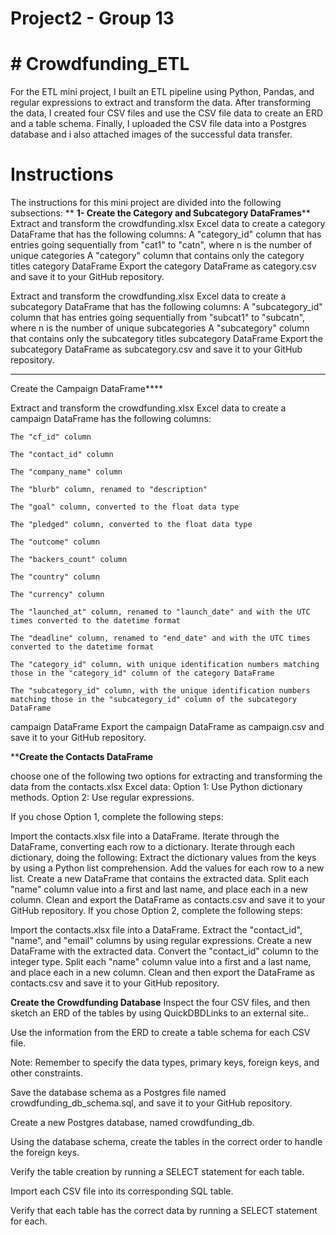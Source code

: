 # Project2 - Group 13

# # Crowdfunding_ETL
For the ETL mini project, I built an ETL pipeline using Python, Pandas, and regular expressions to extract and transform the data. After transforming  the data, I created four CSV files and use the CSV file data to create an ERD and a table schema. Finally, I uploaded the CSV file data into a Postgres database and i also attached images of the successful data transfer.

# Instructions
The instructions for this mini project are divided into the following subsections:
**
**1- Create the Category and Subcategory DataFrames****
Extract and transform the crowdfunding.xlsx Excel data to create a category DataFrame that has the following columns:
    A "category_id" column that has entries going sequentially from "cat1" to "catn", where n is the number of unique categories
    A "category" column that contains only the category titles
    category DataFrame Export the category DataFrame as category.csv and save it to your GitHub repository.

Extract and transform the crowdfunding.xlsx Excel data to create a subcategory DataFrame that has the following columns:
    A "subcategory_id" column that has entries going sequentially from "subcat1" to "subcatn", where n is the number of unique subcategories
    A "subcategory" column that contains only the subcategory titles
    subcategory DataFrame Export the subcategory DataFrame as subcategory.csv and save it to your GitHub repository.
****
Create the Campaign DataFrame****

Extract and transform the crowdfunding.xlsx Excel data to create a campaign DataFrame has the following columns:

    The "cf_id" column

    The "contact_id" column

    The "company_name" column

    The "blurb" column, renamed to "description"

    The "goal" column, converted to the float data type

    The "pledged" column, converted to the float data type

    The "outcome" column

    The "backers_count" column

    The "country" column

    The "currency" column

    The "launched_at" column, renamed to "launch_date" and with the UTC times converted to the datetime format

    The "deadline" column, renamed to "end_date" and with the UTC times converted to the datetime format

    The "category_id" column, with unique identification numbers matching those in the "category_id" column of the category DataFrame

    The "subcategory_id" column, with the unique identification numbers matching those in the "subcategory_id" column of the subcategory DataFrame

campaign DataFrame Export the campaign DataFrame as campaign.csv and save it to your GitHub repository.

****Create the Contacts DataFrame**

choose one of the following two options for extracting and transforming the data from the contacts.xlsx Excel data:
    Option 1: Use Python dictionary methods.
    Option 2: Use regular expressions.

If you chose Option 1, complete the following steps:

Import the contacts.xlsx file into a DataFrame. Iterate through the DataFrame, converting each row to a dictionary. Iterate through each dictionary, doing the following: Extract the dictionary values from the keys by using a Python list comprehension. Add the values for each row to a new list. Create a new DataFrame that contains the extracted data. Split each "name" column value into a first and last name, and place each in a new column. Clean and export the DataFrame as contacts.csv and save it to your GitHub repository. If you chose Option 2, complete the following steps:

Import the contacts.xlsx file into a DataFrame. Extract the "contact_id", "name", and "email" columns by using regular expressions. Create a new DataFrame with the extracted data. Convert the "contact_id" column to the integer type. Split each "name" column value into a first and a last name, and place each in a new column. Clean and then export the DataFrame as contacts.csv and save it to your GitHub repository. 

****Create the Crowdfunding Database****
Inspect the four CSV files, and then sketch an ERD of the tables by using QuickDBDLinks to an external site..

Use the information from the ERD to create a table schema for each CSV file.

Note: Remember to specify the data types, primary keys, foreign keys, and other constraints.

Save the database schema as a Postgres file named crowdfunding_db_schema.sql, and save it to your GitHub repository.

Create a new Postgres database, named crowdfunding_db.

Using the database schema, create the tables in the correct order to handle the foreign keys.

Verify the table creation by running a SELECT statement for each table.

Import each CSV file into its corresponding SQL table.

Verify that each table has the correct data by running a SELECT statement for each.
